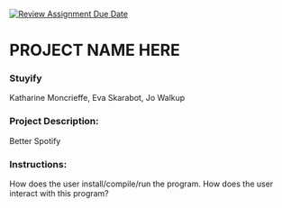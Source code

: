 [![Review Assignment Due Date](https://classroom.github.com/assets/deadline-readme-button-24ddc0f5d75046c5622901739e7c5dd533143b0c8e959d652212380cedb1ea36.svg)](https://classroom.github.com/a/SQs7pKlr)
# PROJECT NAME HERE

### Stuyify

Katharine Moncrieffe, Eva Skarabot, Jo Walkup

### Project Description:

Better Spotify

### Instructions:

How does the user install/compile/run the program.
How does the user interact with this program?
